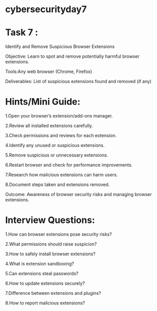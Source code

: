 # cybersecurityday7

# Task 7 :
Identify and Remove Suspicious Browser Extensions

Objective: Learn to spot and remove potentially harmful browser extensions.

Tools:Any web browser (Chrome, Firefox)

Deliverables: List of suspicious extensions found and removed (if any)


# Hints/Mini Guide:

1.Open your browser’s extension/add-ons manager.

2.Review all installed extensions carefully.

3.Check permissions and reviews for each extension.

4.Identify any unused or suspicious extensions.

5.Remove suspicious or unnecessary extensions.

6.Restart browser and check for performance improvements.

7.Research how malicious extensions can harm users.

8.Document steps taken and extensions removed.

Outcome: Awareness of browser security risks and managing browser extensions.


# Interview Questions:

1.How can browser extensions pose security risks?

2.What permissions should raise suspicion?

3.How to safely install browser extensions?

4.What is extension sandboxing?

5.Can extensions steal passwords?

6.How to update extensions securely?

7.Difference between extensions and plugins?

8.How to report malicious extensions?


